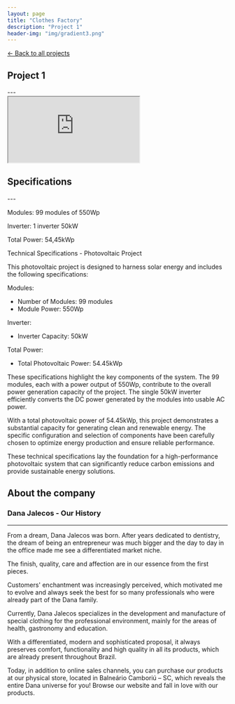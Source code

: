 ```yaml
---
layout: page
title: "Clothes Factory"
description: "Project 1"
header-img: "img/gradient3.png"
---
```


[← Back to all projects](https://laisdallemulle.github.io/projects/)

<h2>Project 1</h2>
---
<div class="container">
    <div class="row">
      <div class="col-md-8">
        <div class="embed-responsive embed-responsive-16by9">
          <iframe class="embed-responsive-item" src="https://www.youtube.com/embed/Mch4qf7U12I"></iframe>
        </div>
      </div>
    </div>
</div>

<h2>Specifications</h2>
---

Modules: 99 modules of 550Wp

Inverter: 1 inverter 50kW

Total Power: 54,45kWp

Technical Specifications - Photovoltaic Project

This photovoltaic project is designed to harness solar energy and includes the following specifications:

Modules:

- Number of Modules: 99 modules
- Module Power: 550Wp

Inverter:

- Inverter Capacity: 50kW

Total Power:

- Total Photovoltaic Power: 54.45kWp

These specifications highlight the key components of the system. The 99 modules, each with a power output of 550Wp, contribute to the overall power generation capacity of the project. The single 50kW inverter efficiently converts the DC power generated by the modules into usable AC power.

With a total photovoltaic power of 54.45kWp, this project demonstrates a substantial capacity for generating clean and renewable energy. The specific configuration and selection of components have been carefully chosen to optimize energy production and ensure reliable performance.

These technical specifications lay the foundation for a high-performance photovoltaic system that can significantly reduce carbon emissions and provide sustainable energy solutions.


<h2>About the company</h2>

### Dana Jalecos - Our History

---

From a dream, Dana Jalecos was born. After years dedicated to dentistry, the dream of being an entrepreneur was much bigger and the day to day in the office made me see a differentiated market niche.

The finish, quality, care and affection are in our essence from the first pieces.

Customers' enchantment was increasingly perceived, which motivated me to evolve and always seek the best for so many professionals who were already part of the Dana family.

Currently, Dana Jalecos specializes in the development and manufacture of special clothing for the professional environment, mainly for the areas of health, gastronomy and education.

With a differentiated, modern and sophisticated proposal, it always preserves comfort, functionality and high quality in all its products, which are already present throughout Brazil.

Today, in addition to online sales channels, you can purchase our products at our physical store, located in Balneário Camboriú – SC, which reveals the entire Dana universe for you! Browse our website and fall in love with our products.



